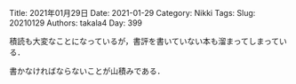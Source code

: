 ﻿Title: 2021年01月29日
Date: 2021-01-29
Category: Nikki
Tags: 
Slug: 20210129
Authors: takala4
Day: 399



積読も大変なことになっているが，書評を書いていない本も溜まってしまっている．


書かなければならないことが山積みである．